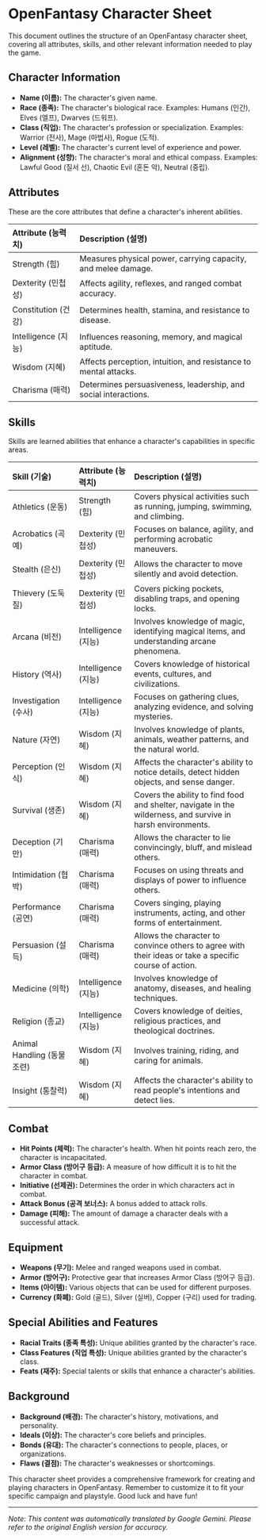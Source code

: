 # OpenFantasy Character Sheet

This document outlines the structure of an OpenFantasy character sheet, covering all attributes, skills, and other relevant information needed to play the game.

## Character Information

*   **Name (이름):** The character's given name.
*   **Race (종족):** The character's biological race. Examples: Humans (인간), Elves (엘프), Dwarves (드워프).
*   **Class (직업):** The character's profession or specialization. Examples: Warrior (전사), Mage (마법사), Rogue (도적).
*   **Level (레벨):** The character's current level of experience and power.
*   **Alignment (성향):** The character's moral and ethical compass. Examples: Lawful Good (질서 선), Chaotic Evil (혼돈 악), Neutral (중립).

## Attributes

These are the core attributes that define a character's inherent abilities.

| Attribute (능력치) | Description (설명)                                            |
| :------------------ | :------------------------------------------------------------- |
| Strength (힘)       | Measures physical power, carrying capacity, and melee damage.   |
| Dexterity (민첩성)    | Affects agility, reflexes, and ranged combat accuracy.       |
| Constitution (건강)   | Determines health, stamina, and resistance to disease.         |
| Intelligence (지능)   | Influences reasoning, memory, and magical aptitude.            |
| Wisdom (지혜)       | Affects perception, intuition, and resistance to mental attacks. |
| Charisma (매력)      | Determines persuasiveness, leadership, and social interactions. |

## Skills

Skills are learned abilities that enhance a character's capabilities in specific areas.

| Skill (기술)           | Attribute (능력치) | Description (설명)                                                                                                          |
| :--------------------- | :------------------ | :---------------------------------------------------------------------------------------------------------------------------- |
| Athletics (운동)        | Strength (힘)       | Covers physical activities such as running, jumping, swimming, and climbing.                                                  |
| Acrobatics (곡예)       | Dexterity (민첩성)    | Focuses on balance, agility, and performing acrobatic maneuvers.                                                               |
| Stealth (은신)          | Dexterity (민첩성)    | Allows the character to move silently and avoid detection.                                                                 |
| Thievery (도둑질)        | Dexterity (민첩성)    | Covers picking pockets, disabling traps, and opening locks.                                                                 |
| Arcana (비전)          | Intelligence (지능)   | Involves knowledge of magic, identifying magical items, and understanding arcane phenomena.                                   |
| History (역사)         | Intelligence (지능)   | Covers knowledge of historical events, cultures, and civilizations.                                                            |
| Investigation (수사)   | Intelligence (지능)   | Focuses on gathering clues, analyzing evidence, and solving mysteries.                                                       |
| Nature (자연)          | Wisdom (지혜)       | Involves knowledge of plants, animals, weather patterns, and the natural world.                                               |
| Perception (인식)       | Wisdom (지혜)       | Affects the character's ability to notice details, detect hidden objects, and sense danger.                                   |
| Survival (생존)         | Wisdom (지혜)       | Covers the ability to find food and shelter, navigate in the wilderness, and survive in harsh environments.                     |
| Deception (기만)         | Charisma (매력)      | Allows the character to lie convincingly, bluff, and mislead others.                                                          |
| Intimidation (협박)      | Charisma (매력)      | Focuses on using threats and displays of power to influence others.                                                            |
| Performance (공연)       | Charisma (매력)      | Covers singing, playing instruments, acting, and other forms of entertainment.                                               |
| Persuasion (설득)       | Charisma (매력)      | Allows the character to convince others to agree with their ideas or take a specific course of action.                         |
| Medicine (의학)         | Intelligence (지능)   | Involves knowledge of anatomy, diseases, and healing techniques.                                                              |
| Religion (종교)         | Intelligence (지능)   | Covers knowledge of deities, religious practices, and theological doctrines.                                                    |
| Animal Handling (동물 조련) | Wisdom (지혜)       | Involves training, riding, and caring for animals.                                                                          |
| Insight (통찰력)        | Wisdom (지혜)       | Affects the character's ability to read people's intentions and detect lies.                                                  |

## Combat

*   **Hit Points (체력):** The character's health. When hit points reach zero, the character is incapacitated.
*   **Armor Class (방어구 등급):** A measure of how difficult it is to hit the character in combat.
*   **Initiative (선제권):** Determines the order in which characters act in combat.
*   **Attack Bonus (공격 보너스):** A bonus added to attack rolls.
*   **Damage (피해):** The amount of damage a character deals with a successful attack.

## Equipment

*   **Weapons (무기):** Melee and ranged weapons used in combat.
*   **Armor (방어구):** Protective gear that increases Armor Class (방어구 등급).
*   **Items (아이템):** Various objects that can be used for different purposes.
*   **Currency (화폐):** Gold (골드), Silver (실버), Copper (구리) used for trading.

## Special Abilities and Features

*   **Racial Traits (종족 특성):** Unique abilities granted by the character's race.
*   **Class Features (직업 특성):** Unique abilities granted by the character's class.
*   **Feats (재주):** Special talents or skills that enhance a character's abilities.

## Background

*   **Background (배경):** The character's history, motivations, and personality.
*   **Ideals (이상):** The character's core beliefs and principles.
*   **Bonds (유대):** The character's connections to people, places, or organizations.
*   **Flaws (결점):** The character's weaknesses or shortcomings.

This character sheet provides a comprehensive framework for creating and playing characters in OpenFantasy. Remember to customize it to fit your specific campaign and playstyle. Good luck and have fun!


---
_Note: This content was automatically translated by Google Gemini. Please refer to the original English version for accuracy._